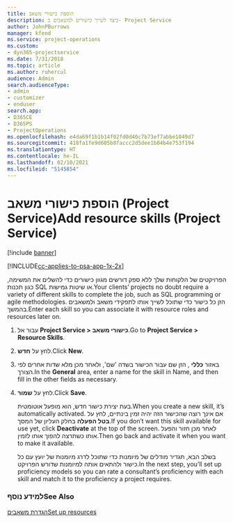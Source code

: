 ```yaml
---
title: הוספת כישורי משאב
description: כיצד לשייך כישורים למשאבים ב- Project Service
author: JohnPBurrows
manager: kfend
ms.service: project-operations
ms.custom:
- dyn365-projectservice
ms.date: 7/31/2018
ms.topic: article
ms.author: ruhercul
audience: Admin
search.audienceType:
- admin
- customizer
- enduser
search.app:
- D365CE
- D365PS
- ProjectOperations
ms.openlocfilehash: e4da69f1b1b14f02fd0d40c7b73ef7abbe1049d7
ms.sourcegitcommit: 418fa1fe9d605b8faccc2d5dee1b04b4e753f194
ms.translationtype: HT
ms.contentlocale: he-IL
ms.lasthandoff: 02/10/2021
ms.locfileid: "5145854"
---
```

# <a name="add-resource-skills-project-service"></a><span data-ttu-id="c228b-103">הוספת כישורי משאב (Project Service)</span><span class="sxs-lookup"><span data-stu-id="c228b-103">Add resource skills (Project Service)</span></span>

[!include [banner](../includes/psa-now-project-operations.md)]

[!INCLUDE[cc-applies-to-psa-app-1x-2x](../includes/cc-applies-to-psa-app-1x-2x.md)]

<span data-ttu-id="c228b-104">הפרויקטים של הלקוחות שלך ללא ספק דורשים מגוון כישורים כדי להשלים את המשימה, כגון תכנות SQL או שיטות גמישות.</span><span class="sxs-lookup"><span data-stu-id="c228b-104">Your clients’ projects no doubt require a variety of different skills to complete the job, such as SQL programming or agile methodologies.</span></span> <span data-ttu-id="c228b-105">הזן כל כישור כדי שתוכל לשייך אותו לתפקידי משאב ולמשאבים בהמשך.</span><span class="sxs-lookup"><span data-stu-id="c228b-105">Enter each skill so you can associate it with resource roles and resources later on.</span></span>  
  
1. <span data-ttu-id="c228b-106">עבור אל **Project Service > כישורי משאב**.</span><span class="sxs-lookup"><span data-stu-id="c228b-106">Go to **Project Service > Resource Skills**.</span></span>  
  
2. <span data-ttu-id="c228b-107">לחץ על **חדש**.</span><span class="sxs-lookup"><span data-stu-id="c228b-107">Click **New**.</span></span>  
  
3. <span data-ttu-id="c228b-108">באזור **כללי** , הזן שם עבור הכישור בשדה 'שם', ולאחר מכן מלא שדות אחרים לפי הצורך.</span><span class="sxs-lookup"><span data-stu-id="c228b-108">In the **General** area, enter a name for the skill in Name, and then fill in the other fields as necessary.</span></span>  
  
4. <span data-ttu-id="c228b-109">לחץ על **שמור**.</span><span class="sxs-lookup"><span data-stu-id="c228b-109">Click **Save**.</span></span>  
  
   <span data-ttu-id="c228b-110">בעת יצירת כישור חדש, הוא מופעל אוטומטית.</span><span class="sxs-lookup"><span data-stu-id="c228b-110">When you create a new skill, it’s automatically activated.</span></span> <span data-ttu-id="c228b-111">אם אינך רוצה שהכישור הזה יהיה זמין בינתיים, לחץ על **בטל הפעלה** בחלק העליון של המסך.</span><span class="sxs-lookup"><span data-stu-id="c228b-111">If you don’t want this skill available for use yet, click **Deactivate** at the top of the screen.</span></span> <span data-ttu-id="c228b-112">לאחר מכן חזור והפעל אותו כשתרצה להפוך אותו לזמין.</span><span class="sxs-lookup"><span data-stu-id="c228b-112">Then go back and activate it when you want to make it available.</span></span>  
  
   <span data-ttu-id="c228b-113">בשלב הבא, תגדיר ‏‫מודלים של מיומנות‬ כדי שתוכל לדרג מיומנות של יועץ עם כל כישור ולהתאים אותה למיומנות שדורש הפרויקט.</span><span class="sxs-lookup"><span data-stu-id="c228b-113">In the next step, you’ll set up proficiency models so you can rate a consultant’s proficiency with each skill and match it to the proficiency a project requires.</span></span>  
  
### <a name="see-also"></a><span data-ttu-id="c228b-114">למידע נוסף</span><span class="sxs-lookup"><span data-stu-id="c228b-114">See Also</span></span>  
 [<span data-ttu-id="c228b-115">הגדרת משאבים</span><span class="sxs-lookup"><span data-stu-id="c228b-115">Set up resources</span></span>](../psa/set-up-resources.md)
